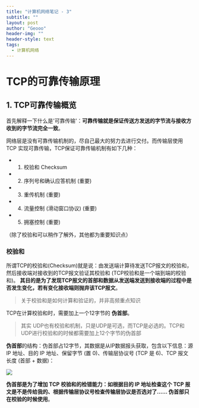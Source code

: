 ```yaml
---
title: "计算机网络笔记 - 3"
subtitle: ""
layout: post
author: "Geooo"
header-img: ""
header-style: text
tags:
  - 计算机网络
---
```


# TCP的可靠传输原理

## 1. TCP可靠传输概览

首先解释一下什么是'可靠传输'：**可靠传输就是保证传送方发送的字节流与接收方收到的字节流完全一致**。

网络层是没有可靠传输机制的，尽自己最大的努力去进行交付。而传输层使用 TCP 实现可靠传输，TCP保证可靠传输机制有如下几种：

- 1) 校验和 Checksum
- 2) 序列号和确认应答机制 (重要)
- 3) 重传机制 (重要)
- 4) 流量控制 (滑动窗口协议) (重要)
- 5) 拥塞控制 (重要)

（除了校验和可以稍作了解外，其他都为重要知识点）

### 校验和

所谓TCP的校验和(Checksum)就是说：由发送端计算待发送TCP报文的校验和，然后接收端对接收到的TCP报文验证其校验和 (TCP校验和是一个端到端的校验和)。 **其目的是为了发现TCP报文的首部和数据从发送端发送到接收端的过程中是否发生变化，若有变化接收端则抛弃该TCP报文**。

> 关于校验和是如何计算和验证的，并非高频重点知识

TCP在计算校验和时，需要加上一个12字节的 **伪首部**。

> 其实 UDP也有校验和机制，只是UDP是可选，而TCP是必选的。TCP和UDP进行校验和的时候都需要加上12个字节的伪首部

**伪首部**的结构：伪首部占12字节，其数据是从IP数据报头获取，包含以下信息：源 IP 地址、目的 IP 地址、保留字节 (置 0)、传输层协议号 (TCP 是 6)、TCP 报文长度 (首部 + 数据)：

![](https://gitee.com/veal98/images/raw/master/img/20210109103333.png)

**伪首部是为了增加 TCP 校验和的检错能力：如根据目的 IP 地址检查这个 TCP 报文是不是传给我的、根据传输层协议号检查传输层协议是否选对了...... 伪首部只在校验的时候使用**。













